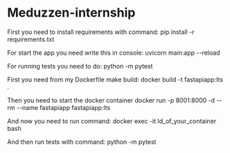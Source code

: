 # Meduzzen-internship

First you need to install requirements with command:
pip install -r requirements.txt

For start the app you need write this in console:
uvicorn main:app --reload

For running tests you need to do:
python -m pytest

First you need from my Dockerfile make build:
docker build -t fastapiapp:lts .

Then you need to start the docker container
docker run -p 8001:8000 -d --rm --name fastapiapp fastapiapp:lts

And now you need to run command:
docker exec -it Id_of_your_container bash

And then run tests with command:
python -m pytest